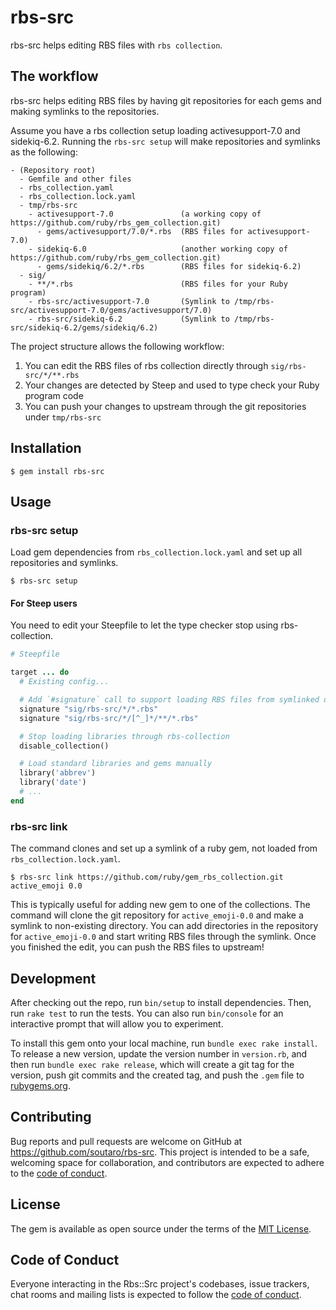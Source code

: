 # rbs-src

rbs-src helps editing RBS files with `rbs collection`.

## The workflow

rbs-src helps editing RBS files by having git repositories for each gems and making symlinks to the repositories.

Assume you have a rbs collection setup loading activesupport-7.0 and sidekiq-6.2.
Running the `rbs-src setup` will make repositories and symlinks as the following:

```
- (Repository root)
  - Gemfile and other files
  - rbs_collection.yaml
  - rbs_collection.lock.yaml
  - tmp/rbs-src
    - activesupport-7.0               (a working copy of https://github.com/ruby/rbs_gem_collection.git)
      - gems/activesupport/7.0/*.rbs  (RBS files for activesupport-7.0)
    - sidekiq-6.0                     (another working copy of https://github.com/ruby/rbs_gem_collection.git)
      - gems/sidekiq/6.2/*.rbs        (RBS files for sidekiq-6.2)
  - sig/
    - **/*.rbs                        (RBS files for your Ruby program)
    - rbs-src/activesupport-7.0       (Symlink to /tmp/rbs-src/activesupport-7.0/gems/activesupport/7.0)
    - rbs-src/sidekiq-6.2             (Symlink to /tmp/rbs-src/sidekiq-6.2/gems/sidekiq/6.2)
```

The project structure allows the following workflow:

1. You can edit the RBS files of rbs collection directly through `sig/rbs-src/*/**.rbs`
2. Your changes are detected by Steep and used to type check your Ruby program code
3. You can push your changes to upstream through the git repositories under `tmp/rbs-src`

## Installation

    $ gem install rbs-src

## Usage

### rbs-src setup

Load gem dependencies from `rbs_collection.lock.yaml` and set up all repositories and symlinks.

    $ rbs-src setup

#### For Steep users

You need to edit your Steepfile to let the type checker stop using rbs-collection.

```ruby
# Steepfile

target ... do
  # Existing config...

  # Add `#signature` call to support loading RBS files from symlinked directory
  signature "sig/rbs-src/*/*.rbs"
  signature "sig/rbs-src/*/[^_]*/**/*.rbs"

  # Stop loading libraries through rbs-collection
  disable_collection()

  # Load standard libraries and gems manually
  library('abbrev')
  library('date')
  # ...
end
```

### rbs-src link

The command clones and set up a symlink of a ruby gem, not loaded from `rbs_collection.lock.yaml`.

    $ rbs-src link https://github.com/ruby/gem_rbs_collection.git active_emoji 0.0

This is typically useful for adding new gem to one of the collections.
The command will clone the git repository for `active_emoji-0.0` and make a symlink to non-existing directory.
You can add directories in the repository for `active_emoji-0.0` and start writing RBS files through the symlink.
Once you finished the edit, you can push the RBS files to upstream!

## Development

After checking out the repo, run `bin/setup` to install dependencies. Then, run `rake test` to run the tests. You can also run `bin/console` for an interactive prompt that will allow you to experiment.

To install this gem onto your local machine, run `bundle exec rake install`. To release a new version, update the version number in `version.rb`, and then run `bundle exec rake release`, which will create a git tag for the version, push git commits and the created tag, and push the `.gem` file to [rubygems.org](https://rubygems.org).

## Contributing

Bug reports and pull requests are welcome on GitHub at https://github.com/soutaro/rbs-src. This project is intended to be a safe, welcoming space for collaboration, and contributors are expected to adhere to the [code of conduct](https://github.com/soutaro/rbs-src/blob/main/CODE_OF_CONDUCT.md).

## License

The gem is available as open source under the terms of the [MIT License](https://opensource.org/licenses/MIT).

## Code of Conduct

Everyone interacting in the Rbs::Src project's codebases, issue trackers, chat rooms and mailing lists is expected to follow the [code of conduct](https://github.com/soutaro/rbs-src/blob/main/CODE_OF_CONDUCT.md).
